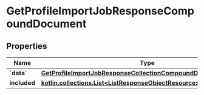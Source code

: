
# GetProfileImportJobResponseCompoundDocument

## Properties
| Name | Type | Description | Notes |
| ------------ | ------------- | ------------- | ------------- |
| **&#x60;data&#x60;** | [**GetProfileImportJobResponseCollectionCompoundDocumentDataInner**](GetProfileImportJobResponseCollectionCompoundDocumentDataInner.md) |  |  |
| **included** | [**kotlin.collections.List&lt;ListResponseObjectResource&gt;**](ListResponseObjectResource.md) |  |  [optional] |



